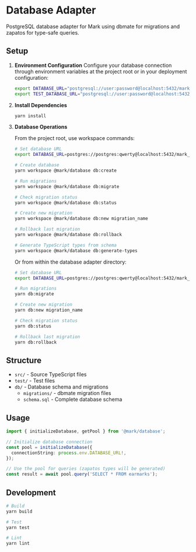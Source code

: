 # Database Adapter

PostgreSQL database adapter for Mark using dbmate for migrations and zapatos for type-safe queries.

## Setup

1. **Environment Configuration**
   Configure your database connection through environment variables at the project root or in your deployment configuration:
   ```bash
   export DATABASE_URL="postgresql://user:password@localhost:5432/mark_dev?sslmode=disable"
   export TEST_DATABASE_URL="postgresql://user:password@localhost:5432/mark_test?sslmode=disable"
   ```

2. **Install Dependencies**
   ```bash
   yarn install
   ```

3. **Database Operations**

   From the project root, use workspace commands:
   ```bash
   # Set database URL
   export DATABASE_URL=postgres://postgres:qwerty@localhost:5432/mark_db?sslmode=disable

   # Create database
   yarn workspace @mark/database db:create

   # Run migrations
   yarn workspace @mark/database db:migrate

   # Check migration status
   yarn workspace @mark/database db:status

   # Create new migration
   yarn workspace @mark/database db:new migration_name

   # Rollback last migration
   yarn workspace @mark/database db:rollback

   # Generate TypeScript types from schema
   yarn workspace @mark/database db:generate-types
   ```

   Or from within the database adapter directory:
   ```bash
   # Set database URL
   export DATABASE_URL=postgres://postgres:qwerty@localhost:5432/mark_db?sslmode=disable

   # Run migrations
   yarn db:migrate

   # Create new migration
   yarn db:new migration_name

   # Check migration status
   yarn db:status

   # Rollback last migration
   yarn db:rollback
   ```

## Structure

- `src/` - Source TypeScript files
- `test/` - Test files
- `db/` - Database schema and migrations
  - `migrations/` - dbmate migration files
  - `schema.sql` - Complete database schema

## Usage

```typescript
import { initializeDatabase, getPool } from '@mark/database';

// Initialize database connection
const pool = initializeDatabase({
  connectionString: process.env.DATABASE_URL!,
});

// Use the pool for queries (zapatos types will be generated)
const result = await pool.query('SELECT * FROM earmarks');
```

## Development

```bash
# Build
yarn build

# Test
yarn test

# Lint
yarn lint
```

